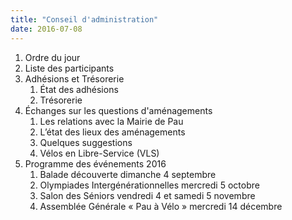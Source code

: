 ```yaml
---
title: "Conseil d'administration"
date: 2016-07-08
---
```


1. Ordre du jour
2. Liste des participants
3. Adhésions et Trésorerie
   1. État des adhésions
   2. Trésorerie
4. Échanges sur les questions d'aménagements
   1. Les relations avec la Mairie de Pau
   2. L’état des lieux des aménagements
   3. Quelques suggestions
   4. Vélos en Libre-Service (VLS)
5. Programme des événements 2016
   1. Balade découverte dimanche 4 septembre
   2. Olympiades Intergénérationnelles mercredi 5 octobre
   3. Salon des Séniors vendredi 4 et samedi 5 novembre
   4. Assemblée Générale « Pau à Vélo » mercredi 14 décembre

